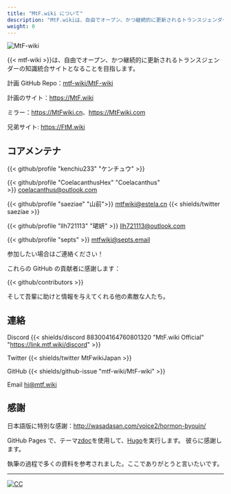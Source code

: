 ```yaml
---
title: "MtF.wiki について"
description: "MtF.wikiは、自由でオープン、かつ継続的に更新されるトランスジェンダーの知識統合サイトとなることを目指します。"
weight: 0
---
```


<link rel="stylesheet" href="https://cdn.jsdelivr.net/npm/bootstrap-icons@1.5.0/font/bootstrap-icons.css">

![MtF-wiki](/new/mtf-wiki-long.svg)

{{< mtf-wiki >}}は、自由でオープン、かつ継続的に更新されるトランスジェンダーの知識統合サイトとなることを目指します。

計画 <i class="bi bi-github" aria-label="GitHub"></i> GitHub Repo：[mtf-wiki/MtF-wiki](https://github.com/mtf-wiki/MtF-wiki)

<i class="bi bi-link-45deg" aria-label="Website"></i> 計画のサイト：<https://MtF.wiki>

<i class="bi bi-link-45deg" aria-label="Website"></i> ミラー：<https://MtFwiki.cn>、<https://MtFwiki.com>

兄弟サイト: <https://FtM.wiki>

## コアメンテナ

{{< github/profile "kenchiu233" "ケンチュウ" >}}

{{< github/profile "CoelacanthusHex" "Coelacanthus" >}}&nbsp;<coelacanthus@outlook.com>

{{< github/profile "saeziae" "山前">}}&nbsp;<mtfwiki@estela.cn> {{< shields/twitter saeziae >}}

{{< github/profile "llh721113" "珺妍" >}}&nbsp;<llh721113@outlook.com>

{{< github/profile "septs" >}}&nbsp;<mtfwiki@septs.email>

参加したい場合はご連絡ください！

これらの GitHub の貢献者に感謝します：

{{< github/contributors >}}

そして吾輩に助けと情報を与えてくれる他の素敵な人たち。

## 連絡

Discord {{< shields/discord 883004164760801320 "MtF.wiki Official" "https://link.mtf.wiki/discord" >}}

Twitter {{< shields/twitter MtFwikiJapan >}}

GitHub {{< shields/github-issue "mtf-wiki/MtF-wiki" >}}

Email <hi@mtf.wiki>

## 感謝

日本語版に特別な感謝：<http://wasadasan.com/voice2/hormon-byouin/>

GitHub Pages で、テーマ[zdoc][zdoc-url]を使用して、[Hugo][hugo-url]を実行します。 彼らに感謝します。

執筆の過程で多くの資料を参考されました。ここでありがとうと言いたいです。

---

[![CC](https://i.creativecommons.org/l/by-sa/4.0/88x31.png)](https://creativecommons.org/licenses/by-sa/4.0)

[hugo-url]: https://github.com/gohugoio/hugo
[zdoc-url]: https://github.com/zzossig/hugo-theme-zdoc
